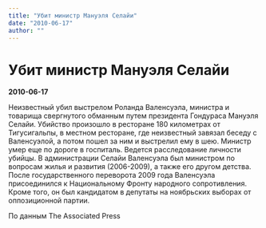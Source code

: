 ```yaml
---
title: "Убит министр Мануэля Селайи"
date: "2010-06-17"
author: ""
---
```


# Убит министр Мануэля Селайи

**2010-06-17** 

Неизвестный убил выстрелом Роланда Валенсуэла, министра и товарища свергнутого обманным путем президента Гондураса Мануэля Селайи. Убийство произошло в ресторане 180 километрах от Тигусигальпы, в местном ресторане, где неизвестный завязал беседу с Валенсуэлой, а потом пошел за ним и выстрелил ему в шею. Министр умер еще по дороге в госпиталь. Ведется расследование личности убийцы. В администрации Селайи Валенсуэла был министром по вопросам жилья и развития (2006-2009), а также его другом детства. После государственного переворота 2009 года Валенсуэла присоединился к Национальному Фронту народного сопротивления. Кроме того, он был кандидатом в депутаты на ноябрьских выборах от оппозиционной партии.

По данным The Associated Press